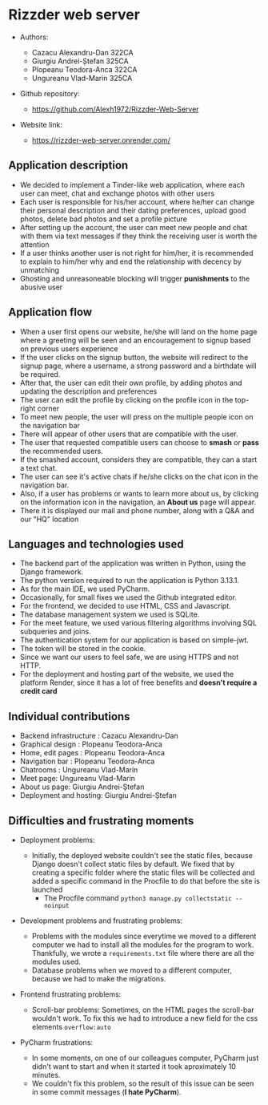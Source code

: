 # Rizzder web server #

* Authors:
  * Cazacu Alexandru-Dan 322CA
  * Giurgiu Andrei-Ștefan 325CA
  * Plopeanu Teodora-Anca 322CA
  * Ungureanu Vlad-Marin 325CA

* Github repository:
  * <https://github.com/Alexh1972/Rizzder-Web-Server>

* Website link:
  * <https://rizzder-web-server.onrender.com/>

## Application description ##

* We decided to implement a Tinder-like web application, where each user can meet, chat and exchange photos with other users
* Each user is responsible for his/her account, where he/her can change their personal description and their dating preferences, upload good photos, delete bad photos and set a profile picture
* After setting up the account, the user can meet new people and chat with them via text messages if they think the receiving user is worth the attention
* If a user thinks another user is not right for him/her, it is recommended to explain to him/her why and end the relationship with decency by unmatching
* Ghosting and unreasoneable blocking will trigger <b>punishments</b> to the abusive user

## Application flow ##

* When a user first opens our website, he/she will land on the home page where a greeting will be seen and an encouragement to signup based on previous users experience
* If the user clicks on the signup button, the website will redirect to the signup page, where a username, a strong password and a birthdate will be required.
* After that, the user can edit their own profile, by adding photos and updating the description and preferences
* The user can edit the profile by clicking on the profile icon in the top-right corner
* To meet new people, the user will press on the multiple people icon on the navigation bar
* There will appear of other users that are compatible with the user.
* The user that requested compatible users can choose to <b>smash</b> or <b>pass</b> the recommended users.
* If the smashed account, considers they are compatible, they can a start a text chat.
* The user can see it's active chats if he/she clicks on the chat icon in the navigation bar.
* Also, if a user has problems or wants to learn more about us, by clicking on the information icon in the navigation, an <b>About us</b> page will appear.
* There it is displayed our mail and phone number, along with a Q&A and our "HQ" location

## Languages and technologies used ##

* The backend part of the application was written in Python, using the Django framework.
* The python version required to run the application is Python 3.13.1.
* As for the main IDE, we used PyCharm.
* Occasionally, for small fixes we used the Github integrated editor.
* For the frontend, we decided to use HTML, CSS and Javascript.
* The database management system we used is SQLite.
* For the meet feature, we used various filtering algorithms involving SQL subqueries and joins.
* The authentication system for our application is based on simple-jwt.
* The token will be stored in the cookie.
* Since we want our users to feel safe, we are using HTTPS and not HTTP.
* For the deployment and hosting part of the website, we used the platform Render, since it has a lot of free benefits and <b>doesn't require a credit card</b>

## Individual contributions ##

* Backend infrastructure : Cazacu Alexandru-Dan
* Graphical design : Plopeanu Teodora-Anca
* Home, edit pages : Plopeanu Teodora-Anca
* Navigation bar : Plopeanu Teodora-Anca
* Chatrooms : Ungureanu Vlad-Marin
* Meet page: Ungureanu Vlad-Marin
* About us page: Giurgiu Andrei-Ștefan
* Deployment and hosting: Giurgiu Andrei-Ștefan

## Difficulties and frustrating moments ##

* Deployment problems: 
  * Initially, the deployed website couldn't see the static files, because Django doesn't collect static files by default. We fixed that by creating a specific folder where the static files will be collected and added a specific command in the Procfile to do that before the site is launched
    * The Procfile command `python3 manage.py collectstatic --noinput`

* Development problems and frustrating problems: 
  * Problems with the modules since everytime we moved to a different computer we had to install all the modules for the program to work. Thankfully, we wrote a `requirements.txt` file where there are all the modules used.
  * Database problems when we moved to a different computer, because we had to make the migrations.

* Frontend frustrating problems:
  * Scroll-bar problems: Sometimes, on the HTML pages the scroll-bar wouldn't work. To fix this we had to introduce a new field for the css elements `overflow:auto`

* PyCharm frustrations:
   * In some moments, on one of our colleagues computer, PyCharm just didn't want to start and when it started it took aproximately 10 minutes.
   * We couldn't fix this problem, so the result of this issue can be seen in some commit messages (<b>I hate PyCharm</b>).

